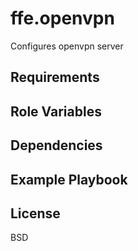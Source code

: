 ffe.openvpn
=========

Configures openvpn server

Requirements
------------

Role Variables
--------------

Dependencies
------------

Example Playbook
----------------

License
-------

BSD
